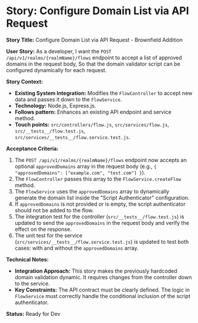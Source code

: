 # Story: Configure Domain List via API Request

**Story Title:** Configure Domain List via API Request - Brownfield Addition

**User Story:**
As a developer,
I want the `POST /api/v1/realms/{realmName}/flows` endpoint to accept a list of approved domains in the request body,
So that the domain validator script can be configured dynamically for each request.

**Story Context:**
*   **Existing System Integration:** Modifies the `FlowController` to accept new data and passes it down to the `FlowService`.
*   **Technology:** Node.js, Express.js.
*   **Follows pattern:** Enhances an existing API endpoint and service method.
*   **Touch points:** `src/controllers/flow.js`, `src/services/flow.js`, `src/__tests__/flow.test.js`, `src/services/__tests__/flow.service.test.js`.

**Acceptance Criteria:**
1.  The `POST /api/v1/realms/{realmName}/flows` endpoint now accepts an optional `approvedDomains` array in the request body (e.g., `{ "approvedDomains": ["example.com", "test.com"] }`).
2.  The `FlowController` passes this array to the `FlowService.createFlow` method.
3.  The `FlowService` uses the `approvedDomains` array to dynamically generate the domain list inside the "Script Authenticator" configuration.
4.  If `approvedDomains` is not provided or is empty, the script authenticator should not be added to the flow.
5.  The integration test for the controller (`src/__tests__/flow.test.js`) is updated to send the `approvedDomains` in the request body and verify the effect on the response.
6.  The unit test for the service (`src/services/__tests__/flow.service.test.js`) is updated to test both cases: with and without the `approvedDomains` array.

**Technical Notes:**
*   **Integration Approach:** This story makes the previously hardcoded domain validation dynamic. It requires changes from the controller down to the service.
*   **Key Constraints:** The API contract must be clearly defined. The logic in `FlowService` must correctly handle the conditional inclusion of the script authenticator.

**Status:** Ready for Dev

